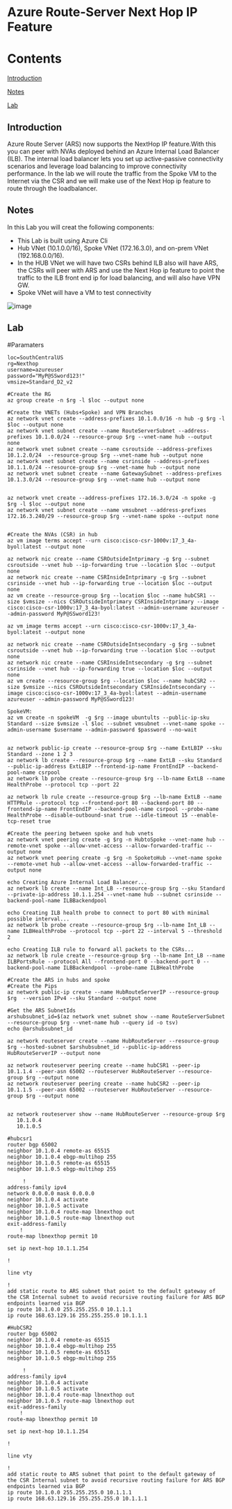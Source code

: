 # **Azure Route-Server Next Hop IP Feature**

# Contents

[Introduction](#introduction)

[Notes](#Notes)

[Lab](#lab)

## Introduction
Azure Route Server (ARS) now supports the NextHop IP feature.With this you can peer with NVAs deployed behind an Azure Internal Load Balancer (ILB). The internal load balancer lets you set up active-passive connectivity scenarios and leverage load balancing to improve connectivity performance. In the lab we will route the traffic from the Spoke VM to the Internet via the CSR and we will make use of the Next Hop ip feature to route through the loadbalancer.

## Notes

In this Lab you will creat the following components: 
- This Lab is built using Azure Cli
- Hub VNet (10.1.0.0/16), Spoke VNet (172.16.3.0), and on-prem VNet (192.168.0.0/16).
- In the HUB VNet we will have two CSRs behind ILB also will have ARS, the CSRs will peer with ARS and use the Next Hop ip feature to point the traffic to the ILB front end ip for load balancing, and will also have VPN GW. 
- Spoke VNet will have a VM to test connectivity

![image](https://user-images.githubusercontent.com/47249875/203664590-d419586d-d409-4799-8979-7a07c117ef63.png)

## Lab

#Paramaters

```
loc=SouthCentralUS
rg=Nexthop
username=azureuser
password="MyP@SSword123!"
vmsize=Standard_D2_v2

#Create the RG
az group create -n $rg -l $loc --output none

#Create the VNETs (Hubs+Spoke) and VPN Branches
az network vnet create --address-prefixes 10.1.0.0/16 -n hub -g $rg -l $loc --output none
az network vnet subnet create --name RouteServerSubnet --address-prefixes 10.1.0.0/24 --resource-group $rg --vnet-name hub --output none
az network vnet subnet create --name csroutside --address-prefixes 10.1.2.0/24  --resource-group $rg --vnet-name hub --output none
az network vnet subnet create --name csrinside --address-prefixes 10.1.1.0/24 --resource-group $rg --vnet-name hub --output none
az network vnet subnet create --name GatewaySubnet --address-prefixes 10.1.3.0/24 --resource-group $rg --vnet-name hub --output none


az network vnet create --address-prefixes 172.16.3.0/24 -n spoke -g $rg -l $loc --output none 
az network vnet subnet create --name vmsubnet --address-prefixes 172.16.3.240/29 --resource-group $rg --vnet-name spoke --output none


#Create the NVAs (CSR) in hub
az vm image terms accept --urn cisco:cisco-csr-1000v:17_3_4a-byol:latest --output none

az network nic create --name CSROutsideIntprimary -g $rg --subnet csroutside --vnet hub --ip-forwarding true --location $loc --output none
az network nic create --name CSRInsideIntprimary -g $rg --subnet csrinside --vnet hub --ip-forwarding true --location $loc --output none
az vm create --resource-group $rg --location $loc --name hubCSR1 --size $vmsize --nics CSROutsideIntprimary CSRInsideIntprimary --image cisco:cisco-csr-1000v:17_3_4a-byol:latest --admin-username azureuser --admin-password MyP@SSword123!

az vm image terms accept --urn cisco:cisco-csr-1000v:17_3_4a-byol:latest --output none

az network nic create --name CSROutsideIntsecondary -g $rg --subnet csroutside --vnet hub --ip-forwarding true --location $loc --output none
az network nic create --name CSRInsideIntsecondary -g $rg --subnet csrinside --vnet hub --ip-forwarding true --location $loc --output none
az vm create --resource-group $rg --location $loc --name hubCSR2 --size $vmsize --nics CSROutsideIntsecondary CSRInsideIntsecondary --image cisco:cisco-csr-1000v:17_3_4a-byol:latest --admin-username azureuser --admin-password MyP@SSword123!

SpokeVM:
az vm create -n spokeVM  -g $rg --image ubuntults --public-ip-sku Standard --size $vmsize -l $loc --subnet vmsubnet --vnet-name spoke --admin-username $username --admin-password $password --no-wait


az network public-ip create --resource-group $rg --name ExtLBIP --sku Standard --zone 1 2 3
az network lb create --resource-group $rg --name ExtLB --sku Standard --public-ip-address ExtLBIP --frontend-ip-name FrontEndIP --backend-pool-name csrpool
az network lb probe create --resource-group $rg --lb-name ExtLB --name HealthProbe --protocol tcp --port 22

az network lb rule create --resource-group $rg --lb-name ExtLB --name HTTPRule --protocol tcp --frontend-port 80 --backend-port 80 --frontend-ip-name FrontEndIP --backend-pool-name csrpool --probe-name HealthProbe --disable-outbound-snat true --idle-timeout 15 --enable-tcp-reset true

#Create the peering between spoke and hub vnets
az network vnet peering create -g $rg -n HubtoSpoke --vnet-name hub --remote-vnet spoke --allow-vnet-access --allow-forwarded-traffic --output none
az network vnet peering create -g $rg -n SpoketoHub --vnet-name spoke --remote-vnet hub --allow-vnet-access --allow-forwarded-traffic --output none

echo Creating Azure Internal Load Balancer...
az network lb create --name Int_LB --resource-group $rg --sku Standard --private-ip-address 10.1.1.254 --vnet-name hub --subnet csrinside --backend-pool-name ILBBackendpool

echo Creating ILB health probe to connect to port 80 with minimal possible interval...
az network lb probe create --resource-group $rg --lb-name Int_LB --name ILBHealthProbe --protocol tcp --port 22 --interval 5 --threshold 2

echo Creating ILB rule to forward all packets to the CSRs...
az network lb rule create --resource-group $rg --lb-name Int_LB --name ILBPortsRule --protocol All --frontend-port 0 --backend-port 0 --backend-pool-name ILBBackendpool --probe-name ILBHealthProbe

#Create the ARS in hubs and spoke
#Create the Pips
az network public-ip create --name HubRouteServerIP --resource-group $rg  --version IPv4 --sku Standard --output none

#Get the ARS SubnetIds
arshubsubnet_id=$(az network vnet subnet show --name RouteServerSubnet --resource-group $rg --vnet-name hub --query id -o tsv)
echo @arshubsubnet_id

az network routeserver create --name HubRouteServer --resource-group $rg --hosted-subnet $arshubsubnet_id --public-ip-address HubRouteServerIP --output none

az network routeserver peering create --name hubCSR1 --peer-ip 10.1.1.4 --peer-asn 65002 --routeserver HubRouteServer --resource-group $rg --output none
az network routeserver peering create --name hubCSR2 --peer-ip 10.1.1.5 --peer-asn 65002 --routeserver HubRouteServer --resource-group $rg --output none


az network routeserver show --name HubRouteServer --resource-group $rg
   10.1.0.4
   10.1.0.5

#hubcsr1
router bgp 65002 
neighbor 10.1.0.4 remote-as 65515
neighbor 10.1.0.4 ebgp-multihop 255
neighbor 10.1.0.5 remote-as 65515
neighbor 10.1.0.5 ebgp-multihop 255

	 !
address-family ipv4
network 0.0.0.0 mask 0.0.0.0
neighbor 10.1.0.4 activate
neighbor 10.1.0.5 activate
neighbor 10.1.0.4 route-map lbnexthop out
neighbor 10.1.0.5 route-map lbnexthop out
exit-address-family
	!
route-map lbnexthop permit 10

set ip next-hop 10.1.1.254

!

line vty

!
add static route to ARS subnet that point to the default gateway of the CSR Internal subnet to avoid recursive routing failure for ARS BGP endpoints learned via BGP
ip route 10.1.0.0 255.255.255.0 10.1.1.1
ip route 168.63.129.16 255.255.255.0 10.1.1.1

#HubCSR2
router bgp 65002
neighbor 10.1.0.4 remote-as 65515
neighbor 10.1.0.4 ebgp-multihop 255
neighbor 10.1.0.5 remote-as 65515
neighbor 10.1.0.5 ebgp-multihop 255

	 !
address-family ipv4
neighbor 10.1.0.4 activate
neighbor 10.1.0.5 activate
neighbor 10.1.0.4 route-map lbnexthop out
neighbor 10.1.0.5 route-map lbnexthop out
exit-address-family
	!
route-map lbnexthop permit 10

set ip next-hop 10.1.1.254

!

line vty

!
add static route to ARS subnet that point to the default gateway of the CSR Internal subnet to avoid recursive routing failure for ARS BGP endpoints learned via BGP
ip route 10.1.0.0 255.255.255.0 10.1.1.1
ip route 168.63.129.16 255.255.255.0 10.1.1.1
